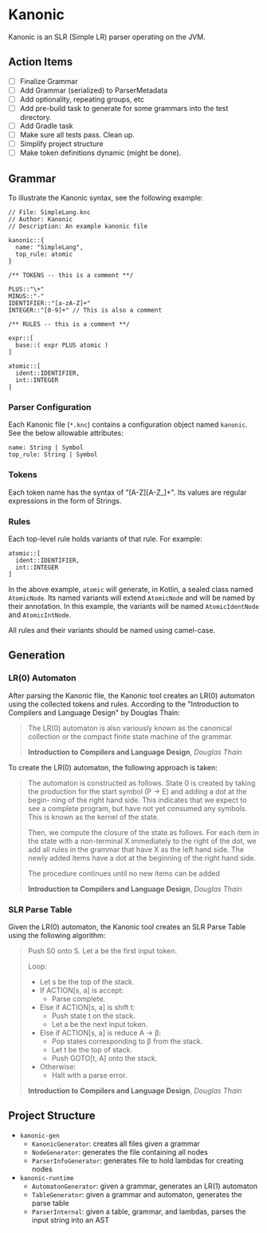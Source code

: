 # Kanonic

Kanonic is an SLR (Simple LR) parser operating on the JVM.

## Action Items
- [ ] Finalize Grammar
- [ ] Add Grammar (serialized) to ParserMetadata
- [ ] Add optionality, repeating groups, etc
- [ ] Add pre-build task to generate for some grammars into the test directory.
- [ ] Add Gradle task
- [ ] Make sure all tests pass. Clean up.
- [ ] Simplify project structure
- [ ] Make token definitions dynamic (might be done).

## Grammar

To illustrate the Kanonic syntax, see the following example:
```ion
// File: SimpleLang.knc
// Author: Kanonic
// Description: An example kanonic file

kanonic::{
  name: "SimpleLang",
  top_rule: atomic
}

/** TOKENS -- this is a comment **/

PLUS::"\+"
MINUS::"-"
IDENTIFIER::"[a-zA-Z]+"
INTEGER::"[0-9]+" // This is also a comment

/** RULES -- this is a comment **/

expr::[
  base::( expr PLUS atomic )
]

atomic::[
  ident::IDENTIFIER,
  int::INTEGER
]
```

### Parser Configuration

Each Kanonic file (`*.knc`) contains a configuration object named `kanonic`. See the below
allowable attributes:

```text
name: String | Symbol
top_rule: String | Symbol
```

### Tokens

Each token name has the syntax of "[A-Z][A-Z_]+". Its values are regular expressions in the form of Strings.

### Rules

Each top-level rule holds variants of that rule. For example:
```ion
atomic::[
  ident::IDENTIFIER,
  int::INTEGER
]
```

In the above example, `atomic` will generate, in Kotlin, a sealed class named `AtomicNode`. Its named variants will extend
`AtomicNode` and will be named by their annotation. In this example, the variants will be named `AtomicIdentNode` and
`AtomicIntNode`.

All rules and their variants should be named using camel-case.

## Generation

### LR(0) Automaton

After parsing the Kanonic file, the Kanonic tool creates an LR(0) automaton using the collected tokens and rules.
According to the "Introduction to Compilers and Language Design" by Douglas Thain:

> The LR(0) automaton is also variously known as the canonical collection or the compact finite state
> machine of the grammar.
>
> **Introduction to Compilers and Language Design**, *Douglas Thain*

To create the LR(0) automaton, the following approach is taken:

> The automaton is constructed as follows. State 0 is created by taking the production for the start symbol (P → E)
> and adding a dot at the begin- ning of the right hand side. This indicates that we expect to see a complete program,
> but have not yet consumed any symbols. This is known as the kernel of the state.
>
> Then, we compute the closure of the state as follows. For each item in the state with a non-terminal X immediately to
> the right of the dot, we add all rules in the grammar that have X as the left hand side. The newly added items have a
> dot at the beginning of the right hand side.
>
> The procedure continues until no new items can be added
>
> **Introduction to Compilers and Language Design**, *Douglas Thain*

### SLR Parse Table

Given the LR(0) automaton, the Kanonic tool creates an SLR Parse Table using the following algorithm:

> Push S0 onto S.
> Let a be the first input token.
>
> Loop:
>   - Let s be the top of the stack.
>   - If ACTION[s, a] is accept:
>     - Parse complete.
>   - Else if ACTION[s, a] is shift t:
>     - Push state t on the stack.
>     - Let a be the next input token.
>   - Else if ACTION[s, a] is reduce A → β:
>     - Pop states corresponding to β from the stack.
>     - Let t be the top of stack.
>     - Push GOTO[t, A] onto the stack.
>   - Otherwise:
>     - Halt with a parse error.
>
> **Introduction to Compilers and Language Design**, *Douglas Thain*

## Project Structure

- `kanonic-gen`
  - `KanonicGenerator`: creates all files given a grammar
  - `NodeGenerator`: generates the file containing all nodes
  - `ParserInfoGenerator`: generates file to hold lambdas for creating nodes
- `kanonic-runtime`
  - `AutomatonGenerator`: given a grammar, generates an LR(1) automaton
  - `TableGenerator`: given a grammar and automaton, generates the parse table
  - `ParserInternal`: given a table, grammar, and lambdas, parses the input string into an AST
